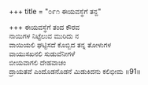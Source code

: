 +++
title = "೦೯೧ ಈಯವಸ್ಥೆಗೆ ತನ್ದ"

+++
ಈಯವಸ್ಥೆಗೆ ತಂದ ಕೌರವ  
ನಾಯಿಗಳ ನಿಟ್ಟೆಲುವ ಮುರಿದು ನ  
ವಾಯಿಯಲಿ ಘಟ್ಟಿಸದೆ ಕೊಬ್ಬಿದ ತನ್ನ ತೋಳುಗಳ  
ವಾಯುಸಖನಲಿ ಸುಡುವೆನೀಗಳೆ  
ಬೀಯವಾಗಲಿ ದೇಹವಾಚಂ  
ದ್ರಾಯತವೆ ಎಂದೊಡನೊಡನೆ ಮಿಡುಕಿದನು ಕಲಿಭೀಮ    ॥91॥